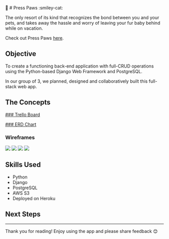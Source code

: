 :dog: # Press Paws :smiley-cat:

The only resort of its kind that recognizes the bond between you and your pets, and takes away the hassle and worry of leaving your fur baby behind while on vacation.

Check out Press Paws [here](https://presspaws.herokuapp.com/).

## Objective

To create a functioning back-end application with full-CRUD operations using the Python-based Django Web Framework and PostgreSQL. 

In our group of 3, we planned, designed and collaboratively built this full-stack web app.

## The Concepts

[### Trello Board](https://trello.com/b/43Vn4BYd/project-3-press-paws-resort)

[### ERD Chart](https://lucid.app/lucidchart/958c1a24-58e0-41ac-a3c9-cf7298375a1e/edit?invitation[…]ee580b06-c910-4156-b1da-930288447c6e&referringApp=slack&page=0_0)

### Wireframes

<img src="https://i.imgur.com/0lopPOa.png">

<img src="https://i.imgur.com/TCZXaas.png">

<img src="https://i.imgur.com/8x4GCk1.png">

<img src="https://i.imgur.com/UqXZgUP.png">

## Skills Used
* Python
* Django
* PostgreSQL
* AWS S3
* Deployed on Heroku

## Next Steps


-------

Thank you for reading! Enjoy using the app and please share feedback 😊